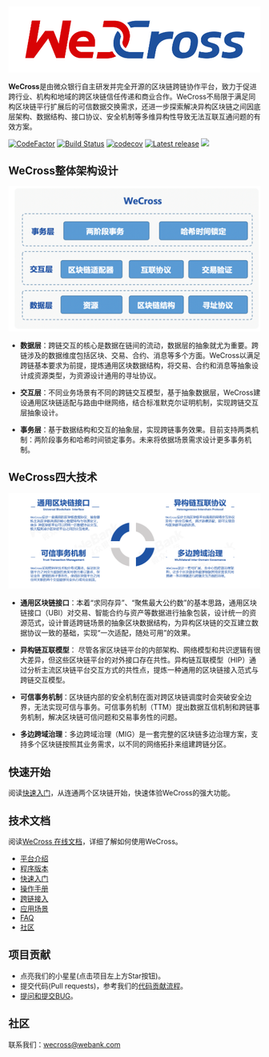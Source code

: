 ![](./docs/images/menu_logo_wecross.svg)

**WeCross**是由微众银行自主研发并完全开源的区块链跨链协作平台，致力于促进跨行业、机构和地域的跨区块链信任传递和商业合作。WeCross不局限于满足同构区块链平行扩展后的可信数据交换需求，还进一步探索解决异构区块链之间因底层架构、数据结构、接口协议、安全机制等多维异构性导致无法互联互通问题的有效方案。

[![CodeFactor](https://www.codefactor.io/repository/github/webankfintech/wecross/badge)](https://www.codefactor.io/repository/github/webankfintech/wecross) [![Build Status](https://travis-ci.org/WeBankFinTech/WeCross.svg?branch=dev)](https://travis-ci.org/WeBankFinTech/WeCross) [![codecov](https://codecov.io/gh/WeBankFinTech/WeCross/branch/dev/graph/badge.svg)](https://codecov.io/gh/WeBankFinTech/WeCross) [![Latest release](https://img.shields.io/github/release/WeBankFinTech/WeCross.svg)](https://github.com/WeBankFinTech/WeCross/releases/latest)
 ![](https://img.shields.io/github/license/WeBankFinTech/WeCross) 

## WeCross整体架构设计

![](./docs/images/architecture.png)

- **数据层**：跨链交互的核心是数据在链间的流动，数据层的抽象就尤为重要。跨链涉及的数据维度包括区块、交易、合约、消息等多个方面。WeCross以满足跨链基本要求为前提，提炼通用区块数据结构，将交易、合约和消息等抽象设计成资源类型，为资源设计通用的寻址协议。


- **交互层**：不同业务场景有不同的跨链交互模型，基于抽象数据层，WeCross建设通用区块链适配与路由中继网络，结合标准默克尔证明机制，实现跨链交互层抽象设计。


- **事务层**：基于数据结构和交互的抽象层，实现跨链事务效果。目前支持两类机制：两阶段事务和哈希时间锁定事务。未来将依据场景需求设计更多事务机制。

## WeCross四大技术

![](./docs/images/4S.png)

- **通用区块链接口**：本着“求同存异”、“聚焦最大公约数”的基本思路，通用区块链接口（UBI）对交易、智能合约与资产等数据进行抽象包装，设计统一的资源范式，设计普适跨链场景的抽象区块数据结构，为异构区块链的交互建立数据协议一致的基础，实现“一次适配，随处可用”的效果。 


- **异构链互联模型**： 尽管各家区块链平台的内部架构、网络模型和共识逻辑有很大差异，但这些区块链平台的对外接口存在共性。异构链互联模型（HIP）通过分析主流区块链平台交互方式的共性点，提炼一种通用的区块链接入范式与跨链交互模型。 


- **可信事务机制**：区块链内部的安全机制在面对跨区块链调度时会突破安全边界，无法实现可信与事务。可信事务机制（TTM）提出数据互信机制和跨链事务机制，解决区块链可信问题和交易事务性的问题。 


- **多边跨域治理**：多边跨域治理（MIG）是一套完整的区块链多边治理方案，支持多个区块链按照其业务需求，以不同的网络拓扑来组建跨链分区。


## 快速开始

阅读[快速入门](https://wecross.readthedocs.io/zh_CN/dev/docs/tutorial/index.html)，从连通两个区块链开始，快速体验WeCross的强大功能。

## 技术文档

阅读[WeCross 在线文档](https://wecross.readthedocs.io/zh_CN/latest/)，详细了解如何使用WeCross。

- [平台介绍](https://wecross.readthedocs.io/zh_CN/latest/docs/introduction/introduction.html)
- [程序版本](https://wecross.readthedocs.io/zh_CN/latest/docs/version/index.html)
- [快速入门](https://wecross.readthedocs.io/zh_CN/latest/docs/tutorial/index.html)
- [操作手册](https://wecross.readthedocs.io/zh_CN/latest/docs/manual/index.html)
- [跨链接入](https://wecross.readthedocs.io/zh_CN/latest/docs/stubs/index.html)
- [应用场景](https://wecross.readthedocs.io/zh_CN/latest/docs/scenarios/index.html)
- [FAQ](https://wecross.readthedocs.io/zh_CN/latest/docs/faq/faq.html)
- [社区](https://wecross.readthedocs.io/zh_CN/latest/docs/community/community.html)



## 项目贡献

- 点亮我们的小星星(点击项目左上方Star按钮)。
- 提交代码(Pull requests)，参考我们的[代码贡献流程](CONTRIBUTING_CN.md)。
- [提问和提交BUG](https://github.com/WeBankFinTech/WeCross/issues)。

## 社区

联系我们：wecross@webank.com

